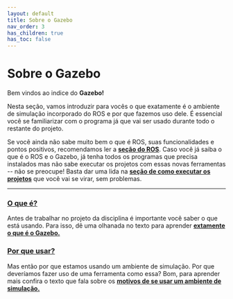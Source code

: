 ```yaml
---
layout: default
title: Sobre o Gazebo
nav_order: 3
has_children: true
has_toc: false
---
```


# Sobre o Gazebo

Bem vindos ao indice do  **Gazebo!**

Nesta seção, vamos introduzir para vocês o que exatamente é o ambiente de simulação incorporado do ROS e por que fazemos uso dele. É essencial você se familiarizar com o programa já que vai ser usado durante todo o restante do projeto.

Se você ainda não sabe muito bem o que é ROS, suas funcionalidades e pontos positivos, recomendamos ler a **[seção do ROS](../Gazebo/README.md)**. Caso você já saiba o que é o ROS e o Gazebo, já tenha todos os programas que precisa instalados mas não sabe executar os projetos com essas novas ferramentas -- não se preocupe! Basta dar uma lida na **[seção de como executar os projetos](../HowToRun/README.md)** que você vai se virar, sem problemas.
  
---

### **[O que é?](./WhatIs.md)**
Antes de trabalhar no projeto da disciplina é importante você saber o que está usando. Para isso, dê uma olhanada no texto para aprender **[extamente o que é o Gazebo.](./WhyToUse.md)**

### **[Por que usar?](./WhyToUse.md)**
Mas então por que estamos usando um ambiente de simulação. Por que deveríamos fazer uso de uma ferramenta como essa? Bom, para aprender mais confira o texto que fala sobre os **[motivos de se usar um ambiente de simulação.](./WhyToUse.md)**

